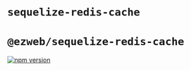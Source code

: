 # `sequelize-redis-cache`
# `@ezweb/sequelize-redis-cache`
[![npm version](https://badge.fury.io/js/@ezweb%2Fsequelize-redis-cache.svg)](https://badge.fury.io/js/@ezweb%2Fsequelize-redis-cache)
